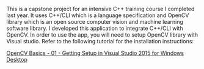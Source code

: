 This is a capstone project for an intensive C++ training course I completed last year. It uses C++/CLI which is a language specification and OpenCV library which is an open source computer vision and machine learning software library. I developed this application to integrate C++/CLI with OpenCV. In order to use the app, you will need to setup OpenCV library with Visual studio. Refer to the following tutorial for the installation instructions:

[OpenCV Basics - 01 - Getting Setup in Visual Studio 2015 for Windows Desktop](https://www.youtube.com/watch?v=l_4fNNyk1aw)
